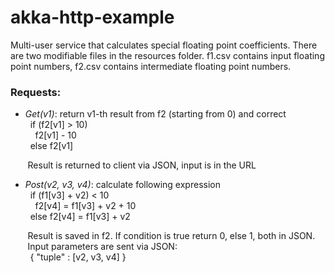 # akka-http-example

Multi-user service that calculates special floating point coefficients. There are two modifiable files in the resources folder.
f1.csv contains input floating point numbers, f2.csv contains intermediate floating point numbers.

### Requests:

* *Get(v1)*: return v1-th result from f2 (starting from 0) and correct  
&nbsp;&nbsp;if (f2[v1] > 10)  
&nbsp;&nbsp;&nbsp;&nbsp;f2[v1] - 10  
&nbsp;&nbsp;else f2[v1]  

&nbsp;&nbsp;&nbsp;&nbsp;&nbsp;&nbsp;&nbsp;Result is returned to client via JSON, input is in the URL

* *Post(v2, v3, v4)*: calculate following expression  
&nbsp;&nbsp;if (f1[v3] + v2) < 10  
&nbsp;&nbsp;&nbsp;&nbsp;f2[v4] = f1[v3] + v2 + 10  
&nbsp;&nbsp;else f2[v4] = f1[v3] + v2  

&nbsp;&nbsp;&nbsp;&nbsp;&nbsp;&nbsp;&nbsp;Result is saved in f2. If condition is true return 0, else 1, both in JSON.  
&nbsp;&nbsp;&nbsp;&nbsp;&nbsp;&nbsp;&nbsp;Input parameters are sent via JSON:  
&nbsp;&nbsp;&nbsp;&nbsp;&nbsp;&nbsp;&nbsp; {  "tuple" : [v2, v3, v4] }
